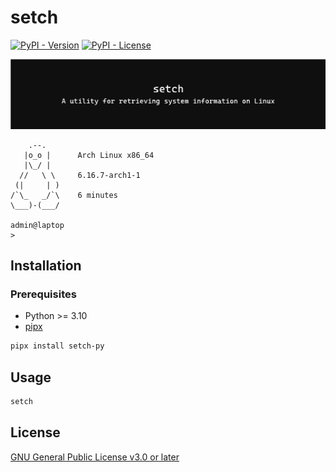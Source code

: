# setch

[![PyPI - Version](https://img.shields.io/pypi/v/setch-py?pypiBaseUrl=https%3A%2F%2Fpypi.org&style=for-the-badge&logo=pypi&logoColor=%23ffffff&labelColor=%230f0f0f&color=%230f0f0f)](https://pypi.org/project/setch-py)
[![PyPI - License](https://img.shields.io/pypi/l/setch-py?pypiBaseUrl=https%3A%2F%2Fpypi.org&style=for-the-badge&logo=gplv3&logoColor=%23ffffff&logoSize=auto&labelColor=%230f0f0f&color=%230f0f0f)](https://github.com/mentiferous/setch/blob/main/LICENSE)

[![Banner](https://raw.githubusercontent.com/mentiferous/setch/refs/heads/main/assets/images/banner.svg)](https://github.com/mentiferous/setch)

```text
    .--.
   |o_o |      Arch Linux x86_64
   |\_/ |
  //   \ \     6.16.7-arch1-1
 (|     | )
/`\_   _/`\    6 minutes
\___)-(___/

admin@laptop
>
```

## Installation

### Prerequisites

- Python >= 3.10
- [pipx](https://pipx.pypa.io/stable/installation/#on-linux)

```sh
pipx install setch-py
```

## Usage

```sh
setch
```

## License

[GNU General Public License v3.0 or later](https://github.com/mentiferous/setch/blob/main/LICENSE)
